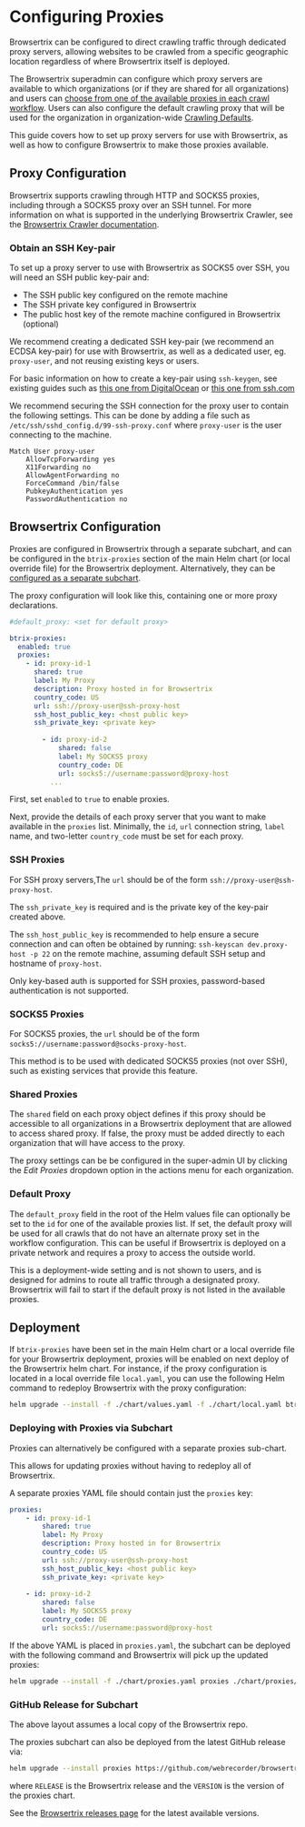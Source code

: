# Configuring Proxies

Browsertrix can be configured to direct crawling traffic through dedicated proxy servers, allowing websites to be crawled from a specific geographic location regardless of where Browsertrix itself is deployed.

The Browsertrix superadmin can configure which proxy servers are available to which organizations (or if they are shared for all organizations) and users can [choose from one of the available proxies in each crawl workflow](../user-guide/workflow-setup.md#proxy). Users can also configure the default crawling proxy that will be used for the organization in organization-wide [Crawling Defaults](../user-guide/org-settings.md#crawling-defaults).

This guide covers how to set up proxy servers for use with Browsertrix, as well as how to configure Browsertrix to make those proxies available.

## Proxy Configuration

Browsertrix supports crawling through HTTP and SOCKS5 proxies, including through a SOCKS5 proxy over an SSH tunnel. For more information on what is supported in the underlying Browsertrix Crawler, see the [Browsertrix Crawler documentation](https://crawler.docs.browsertrix.com/user-guide/proxies/).

### Obtain an SSH Key-pair

To set up a proxy server to use with Browsertrix as SOCKS5 over SSH, you will need an SSH public key-pair and:

- The SSH public key configured on the remote machine
- The SSH private key configured in Browsertrix
- The public host key of the remote machine configured in Browsertrix (optional)

We recommend creating a dedicated SSH key-pair (we recommend an ECDSA key-pair) for use with Browsertrix, as well as a dedicated user, eg. `proxy-user`, and not reusing existing keys or users.

For basic information on how to create a key-pair using `ssh-keygen`, see existing guides such as [this one from DigitalOcean](https://www.digitalocean.com/community/tutorials/how-to-configure-ssh-key-based-authentication-on-a-linux-server) or [this one from ssh.com](https://www.ssh.com/academy/ssh/keygen)

We recommend securing the SSH connection for the proxy user to contain the following settings. This can be done by adding a file such as `/etc/ssh/sshd_config.d/99-ssh-proxy.conf` where `proxy-user` is the user connecting to the machine.

```
Match User proxy-user
	AllowTcpForwarding yes
	X11Forwarding no
	AllowAgentForwarding no
	ForceCommand /bin/false
	PubkeyAuthentication yes
	PasswordAuthentication no
```

## Browsertrix Configuration

Proxies are configured in Browsertrix through a separate subchart, and can be configured in the `btrix-proxies` section of the main Helm chart (or local override file) for the Browsertrix deployment. Alternatively, they can be [configured as a separate subchart](#deploying-with-proxies-via-subchart).

The proxy configuration will look like this, containing one or more proxy declarations.

```yaml
#default_proxy: <set for default proxy>

btrix-proxies:
  enabled: true
  proxies:
    - id: proxy-id-1
      shared: true
      label: My Proxy
      description: Proxy hosted in for Browsertrix
      country_code: US
      url: ssh://proxy-user@ssh-proxy-host
      ssh_host_public_key: <host public key>
      ssh_private_key: <private key>
		
		- id: proxy-id-2
			shared: false
			label: My SOCKS5 proxy
			country_code: DE
			url: socks5://username:password@proxy-host
		  ...
```

First, set `enabled` to `true` to enable proxies.

Next, provide the details of each proxy server that you want to make available in the `proxies` list. Minimally, the `id`, `url` connection string, `label` name, and two-letter `country_code` must be set for each proxy.

### SSH Proxies

For SSH proxy servers,The `url` should be of the form `ssh://proxy-user@ssh-proxy-host`.  

The `ssh_private_key` is required and is the private key of the key-pair created above.

The `ssh_host_public_key` is recommended to help ensure a secure connection and can often be obtained by running: `ssh-keyscan dev.proxy-host -p 22` on the remote machine, assuming default SSH setup and hostname of `proxy-host`.

Only key-based auth is supported for SSH proxies, password-based authentication is not supported.

### SOCKS5 Proxies

For SOCKS5 proxies, the `url` should be of the form `socks5://username:password@socks-proxy-host`.

This method is to be used with dedicated SOCKS5 proxies (not over SSH), such as existing services that provide this feature.

### Shared Proxies

The `shared` field on each proxy object defines if this proxy should be accessible to all organizations in a Browsertrix deployment that are allowed to access shared proxy. If false, the proxy must be added directly to each organization that will have access to the proxy.

The proxy settings can be be configured in the super-admin UI by clicking the _Edit Proxies_ dropdown option in the actions menu for each organization.

### Default Proxy

The `default_proxy` field in the root of the Helm values file can optionally be set to the `id` for one of the available proxies list. If set, the default proxy will be used for all crawls that do not have an alternate proxy set in the workflow configuration. This can be useful if Browsertrix is deployed on a private network and requires a proxy to access the outside world.

This is a deployment-wide setting and is not shown to users, and is designed for admins to route all traffic through a designated proxy. Browsertrix will fail to start if the default proxy is not listed in the available proxies.

## Deployment

If `btrix-proxies` have been set in the main Helm chart or a local override file for your Browsertrix deployment, proxies will be enabled on next deploy of the Browsertrix helm chart.  For instance, if the proxy configuration is located in a local override file `local.yaml`, you can use the following Helm command to redeploy Browsertrix with the proxy configuration:

```sh
helm upgrade --install -f ./chart/values.yaml -f ./chart/local.yaml btrix ./chart/
```

### Deploying with Proxies via Subchart

Proxies can alternatively be configured with a separate proxies sub-chart.

This allows for updating proxies without having to redeploy all of Browsertrix.

A separate proxies YAML file should contain just the `proxies` key:

```yaml
proxies:
	- id: proxy-id-1
		shared: true
		label: My Proxy
		description: Proxy hosted in for Browsertrix
		country_code: US
		url: ssh://proxy-user@ssh-proxy-host
		ssh_host_public_key: <host public key>
		ssh_private_key: <private key>
	
	- id: proxy-id-2
		shared: false
		label: My SOCKS5 proxy
		country_code: DE
		url: socks5://username:password@proxy-host
```


If the above YAML is placed in `proxies.yaml`, the subchart can be deployed with the following command and Browsertrix will pick up the updated proxies:

```sh
helm upgrade --install -f ./chart/proxies.yaml proxies ./chart/proxies/
```

### GitHub Release for Subchart

The above layout assumes a local copy of the Browsertrix repo.

The proxies subchart can also be deployed from the latest GitHub release via:

```sh
helm upgrade --install proxies https://github.com/webrecorder/browsertrix/releases/download/RELEASE/btrix-proxies-VERSION.tgz
```

where `RELEASE` is the Browsertrix release and the `VERSION` is the version of the proxies chart.

See the [Browsertrix releases page](https://github.com/webrecorder/browsertrix/releases) for the latest available versions.
